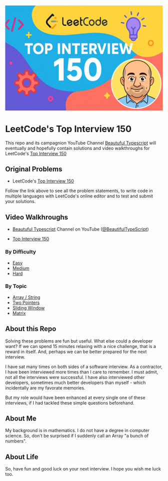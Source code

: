 ![Banner](/assets/LeetCode-Top-Interview-150.png)

# LeetCode's Top Interview 150

This repo and its campagnion YouTube Channel [Beautuful Typescript](https://www.youtube.com/@BeautifulTypeScript) will eventually and hopefully contain solutions and video walkthroughs for LeetCode's [Top Interview 150](https://leetcode.com/studyplan/top-interview-150/)

## Original Problems

* LeetCode's [Top Interview 150](https://leetcode.com/studyplan/top-interview-150/)

Follow the link above to see all the problem statements, to write code in multiple languages with LeetCode's online editor and to test and submit your solutions.

## Video Walkhroughs

* [Beautuful Typescript](https://www.youtube.com/@BeautifulTypeScript) Channel on YouTube ([@BeautifulTypeScript](https://www.youtube.com/@BeautifulTypeScript))

* [Top Interview 150](https://www.youtube.com/playlist?list=PLCWGDINDG2LmpBRlVATn0g-rXvScRS4Gd)

### By Difficulty
* [Easy](https://www.youtube.com/playlist?list=PLCWGDINDG2LnYUNz1RhEMSRXEAlzKgIzR)
* [Medium](https://www.youtube.com/playlist?list=PLCWGDINDG2LkkmDfpB90wR5Op9-XkbHcN)
* [Hard](https://www.youtube.com/playlist?list=PLCWGDINDG2LkFxZxowVYlOrcMIyCa69Qe)

### By Topic
* [Array / String](https://www.youtube.com/playlist?list=PLCWGDINDG2LkYHWxLcUnKfLskpgSqcCdY)
* [Two Pointers](https://www.youtube.com/playlist?list=PLCWGDINDG2LnGkuU_C8Btm6WjJy-zagNR)
* [Sliding Window](https://youtube.com/playlist?list=PLCWGDINDG2LmS3ypzCptyUItCGSbGruML)
* [Matrix](https://www.youtube.com/playlist?list=PLCWGDINDG2LklRx790J5PCkP_aCbAjDZ4)

## About this Repo

Solving these problems are fun but useful. What else could a developer want? If we can spend 15 minutes relaxing with a nice challenge, that is a reward in itself. And, perhaps we can be better prepared for the next interview.

I have sat many times on both sides of a software interview. As a contractor, I have been interviewed more times than I care to remember. I must admit, not all the interviews were successful. I have also interviewed other developers, sometimes much better developers than myself - which incidentally are my favorate memories.

But my role would have been enhanced at every single one of these interviews, if I had tackled these simple questions beforehand.

## About Me

My background is in mathematics. I do not have a degree in computer science. So, don't be surprised if I suddenly call an Array "a bunch of numbers".

## About Life

So, have fun and good luck on your next interview. I hope you wish me luck too.
